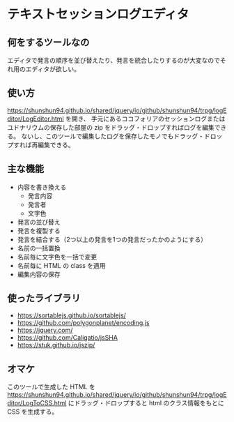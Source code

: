 # テキストセッションログエディタ

## 何をするツールなの

エディタで発言の順序を並び替えたり、発言を統合したりするのが大変なのでそれ用のエディタが欲しい。

## 使い方

https://shunshun94.github.io/shared/jquery/io/github/shunshun94/trpg/logEditor/LogEditor.html を開き、
手元にあるココフォリアのセッションログまたはユドナリウムの保存した部屋の zip をドラッグ・ドロップすればログを編集できる。
ないし、このツールで編集したログを保存したモノでもドラッグ・ドロップすれば再編集できる。

## 主な機能

* 内容を書き換える
    * 発言内容
    * 発言者
    * 文字色
* 発言の並び替え
* 発言を複製する
* 発言を結合する（2つ以上の発言を1つの発言だったかのようにする）
* 名前の一括置換
* 名前毎に文字色を一括で変更
* 名前毎に HTML の class を適用
* 編集内容の保存

## 使ったライブラリ

* https://sortablejs.github.io/sortablejs/
* https://github.com/polygonplanet/encoding.js
* https://jquery.com/
* https://github.com/Caligatio/jsSHA
* https://stuk.github.io/jszip/

## オマケ

このツールで生成した HTML を
https://shunshun94.github.io/shared/jquery/io/github/shunshun94/trpg/logEditor/LogToCSS.html
にドラッグ・ドロップすると html のクラス情報をもとに CSS を生成する。 
